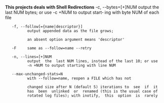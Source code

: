 **This projects deals with Shell Redirections**
  -c, --bytes=[+]NUM
              output the last NUM bytes; or use -c +NUM to output  start‐
              ing with byte NUM of each file

       -f, --follow[={name|descriptor}]
              output appended data as the file grows;

              an absent option argument means 'descriptor'

       -F     same as --follow=name --retry

       -n, --lines=[+]NUM
              output  the  last NUM lines, instead of the last 10; or use
              -n +NUM to output starting with line NUM

       --max-unchanged-stats=N
              with --follow=name, reopen a FILE which has not

              changed size after N (default 5) iterations to  see  if  it
              has  been  unlinked  or  renamed (this is the usual case of
              rotated log files); with inotify,  this  option  is  rarely
